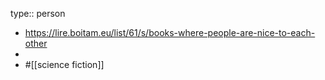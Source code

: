type:: person

- https://lire.boitam.eu/list/61/s/books-where-people-are-nice-to-each-other
-
- #[[science fiction]]
